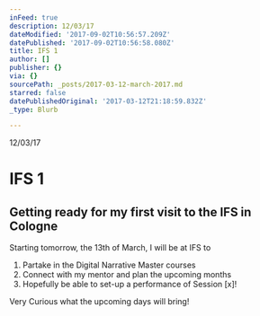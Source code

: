 ```yaml
---
inFeed: true
description: 12/03/17
dateModified: '2017-09-02T10:56:57.209Z'
datePublished: '2017-09-02T10:56:58.080Z'
title: IFS 1
author: []
publisher: {}
via: {}
sourcePath: _posts/2017-03-12-march-2017.md
starred: false
datePublishedOriginal: '2017-03-12T21:18:59.832Z'
_type: Blurb

---
```

12/03/17

# IFS 1

## Getting ready for my first visit to the IFS in Cologne

Starting tomorrow, the 13th of March, I will be at IFS to

1. Partake in the Digital Narrative Master courses
2. Connect with my mentor and plan the upcoming months
3. Hopefully be able to set-up a performance of Session \[x\]!

Very Curious what the upcoming days will bring!